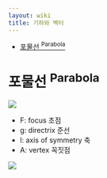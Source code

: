 ```yaml
---
layout: wiki 
title: 기하와 벡터
---
```


<!-- TOC -->

- [포물선 <sup>Parabola</sup>](#포물선-parabola)

<!-- /TOC -->

# 포물선 <sup>Parabola</sup>
<img src="https://upload.wikimedia.org/wikipedia/commons/thumb/f/f4/Parts_of_Parabola.svg/600px-Parts_of_Parabola.svg.png" />  

- F: focus 초점
- g: directrix 준선
- l: axis of symmetry 축
- A: vertex 꼭짓점

<img src="http://chart.apis.google.com/chart?cht=tx&chl=y^2=4px" />